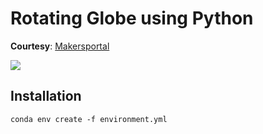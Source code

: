 # Rotating Globe using Python
__Courtesy__: [Makersportal](https://makersportal.com/blog/2018/8/16/rotating-globe-in-python-using-basemap-toolkit)

<img src="basemap_rotating_globe.gif">

## Installation
```
conda env create -f environment.yml
```
